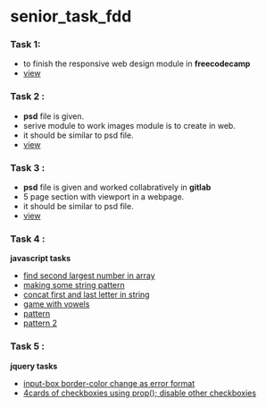 # senior_task_fdd

### Task 1:
- to finish the responsive web design module in **freecodecamp**
- [view](https://github.com/shankaresh/senior_task_fdd/blob/master/task%201/freecodecamp_rwd.PNG)

### Task 2 :
- **psd** file is given.
- serive module to work images module is to create in web.
- it should be similar to psd file.
- [view](https://github.com/shankaresh/senior_task_fdd/tree/master/task%202)

### Task 3 :
- **psd** file is given and worked collabratively in **gitlab**
- 5 page section with viewport in a webpage.
- it should be similar to psd file.
- [view](https://github.com/shankaresh/senior_task_fdd/tree/master/task%203)

### Task 4 :

**javascript tasks**
- [find second largest number in array](https://github.com/shankaresh/senior_task_fdd/blob/master/task%204/second_lg.js)
- [making some string pattern](https://github.com/shankaresh/senior_task_fdd/blob/master/task%204/stringman.js)
- [concat first and last letter in string](https://github.com/shankaresh/senior_task_fdd/blob/master/task%204/concate.js)
- [game with vowels]()
- [pattern](https://github.com/shankaresh/senior_task_fdd/blob/master/task%204/pattern.html)
- [pattern 2](https://github.com/shankaresh/senior_task_fdd/blob/master/task%204/pattern2.html)

### Task 5 :

**jquery tasks**
- [input-box border-color change as error format](https://github.com/shankaresh/senior_task_fdd/blob/master/task%205/boxalert.html)
- [4cards of checkboxies using prop(); disable other checkboxies]()
